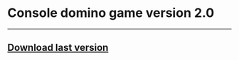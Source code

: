# Console domino game version 2.0
__________
## [Download last version](https://github.com/MiF318/domino/raw/main/Domino_versions/Domino2.0.rar)
